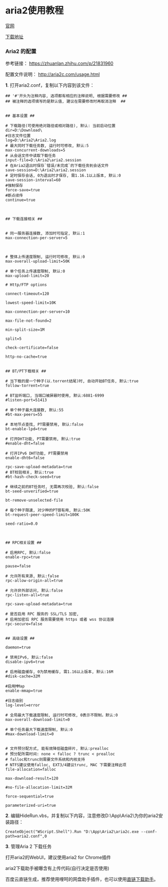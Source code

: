 # aria2使用教程

[ 官网](https://aria2.github.io/)

[下载地址](https://github.com/aria2/aria2/releases/download/release-1.35.0/aria2-1.35.0-win-64bit-build1.zip)

### Aria2 的配置

参考链接： https://zhuanlan.zhihu.com/p/21831960 

配置文件说明： http://aria2c.com/usage.html 

**1**. 打开aria2.conf，复制以下内容到该文件：

```properties
## '#'开头为注释内容, 选项都有相应的注释说明, 根据需要修改 ##
## 被注释的选项填写的是默认值, 建议在需要修改时再取消注释  ##


## 基本设置 ##

# 下载路径(可使用绝对路径或相对路径), 默认: 当前启动位置
dir=D:\Download\
#日志文件位置
log=D:\Aria2\Aria2.log
# 最大同时下载任务数, 运行时可修改, 默认:5
max-concurrent-downloads=5
# 从会话文件中读取下载任务
input-file=D:\Aria2\aria2.session
# 在Aria2退出时保存`错误/未完成`的下载任务到会话文件
save-session=D:\Aria2\aria2.session
# 定时保存会话, 0为退出时才保存, 需1.16.1以上版本, 默认:0
save-session-interval=60
#强制保存
force-save=true
#断点续传
continue=true



## 下载连接相关 ##


# 同一服务器连接数, 添加时可指定, 默认:1
max-connection-per-server=5



# 整体上传速度限制, 运行时可修改, 默认:0
max-overall-upload-limit=50K

# 单个任务上传速度限制, 默认:0
max-upload-limit=20

# Http/FTP options

connect-timeout=120

lowest-speed-limit=10K

max-connection-per-server=10

max-file-not-found=2

min-split-size=1M

split=5

check-certificate=false

http-no-cache=true


## BT/PT下载相关 ##

# 当下载的是一个种子(以.torrent结尾)时, 自动开始BT任务, 默认:true
follow-torrent=true

# BT监听端口, 当端口被屏蔽时使用, 默认:6881-6999
#listen-port=51413

# 单个种子最大连接数, 默认:55
#bt-max-peers=55

# 本地节点查找, PT需要禁用, 默认:false
bt-enable-lpd=true

# 打开DHT功能, PT需要禁用, 默认:true
#enable-dht=false

# 打开IPv6 DHT功能, PT需要禁用
enable-dht6=false

rpc-save-upload-metadata=true
# BT校验相关, 默认:true
#bt-hash-check-seed=true

# 继续之前的BT任务时, 无需再次校验, 默认:false
bt-seed-unverified=true

bt-remove-unselected-file

# 每个种子限速, 对少种的PT很有用, 默认:50K
bt-request-peer-speed-limit=100K

seed-ratio=0.0



## RPC相关设置 ##

# 启用RPC, 默认:false
enable-rpc=true

pause=false

# 允许所有来源, 默认:false
rpc-allow-origin-all=true

# 允许非外部访问, 默认:false
rpc-listen-all=true

rpc-save-upload-metadata=true

# 是否启用 RPC 服务的 SSL/TLS 加密,
# 启用加密后 RPC 服务需要使用 https 或者 wss 协议连接
rpc-secure=false


## 高级设置 ##

daemon=true

# 禁用IPv6, 默认:false
disable-ipv6=true

# 启用磁盘缓存, 0为禁用缓存, 需1.16以上版本, 默认:16M
#disk-cache=32M

#启用MMap
enable-mmap=true

#日志级别
log-level=error

# 全局最大下载速度限制, 运行时可修改, 0表示不限制，默认:0
max-overall-download-limit=0

# 单个任务最大下载速度限制, 默认:0
#max-download-limit=0


# 文件预分配方式, 能有效降低磁盘碎片, 默认:prealloc
# 预分配所需时间: none < falloc ? trunc < prealloc
# falloc和trunc则需要文件系统和内核支持
# NTFS建议使用falloc, EXT3/4建议trunc, MAC 下需要注释此项
file-allocation=falloc 

max-download-result=120

#no-file-allocation-limit=32M

force-sequential=true

parameterized-uri=true
```

**2**. 编辑HideRun.vbs，并复制以下内容，注意修改D:\App\Aria2\为你的aria2安装路径： 

```vbscript
CreateObject("WScript.Shell").Run "D:\App\Aria2\aria2c.exe --conf-path=aria2.conf",0
```

**3**. 管理Aria 2 下载任务

打开aria2的WebUI，建议使用aria2 for Chrome插件



aria2下载助手被曝含有上传代码(自行决定是否使用)

百度云直链生成，推荐使用哩呵的网盘助手插件，也可以使用[直链下载助手](https://www.baiduyun.wiki/)。
